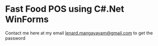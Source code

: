 # Fast Food POS using C#.Net WinForms

Contact me here at my email lenard.mangayayam@gmail.com
to get the password